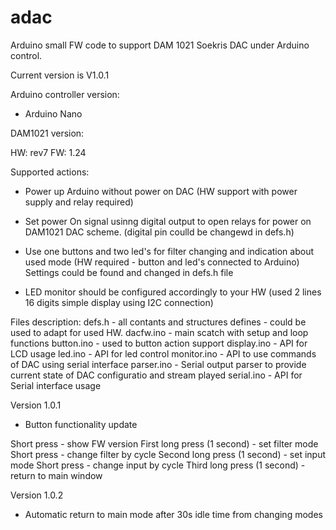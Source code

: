 # adac

Arduino small FW code to support DAM 1021 Soekris DAC under Arduino control. 

Current version is V1.0.1

Arduino controller version: 
- Arduino Nano 

DAM1021 version: 

HW: rev7
FW: 1.24

Supported actions: 
- Power up Arduino without power on DAC (HW support with power supply and relay required)
- Set power On signal usinng digital output to open relays for power on DAM1021 DAC scheme. (digital pin coulld be changewd in defs.h)
- Use one buttons and two led's for filter changing and indication about used mode (HW required - button and led's connected to Arduino)
                                    Settings could be found and changed in defs.h file
                                    
- LED monitor should be configured accordingly to your HW (used 2 lines 16 digits simple display using I2C connection)


Files description: 
defs.h      - all contants and structures defines - could be used to adapt for used HW.
dacfw.ino   - main scatch with setup and loop functions
button.ino  - used to button action support
display.ino - API for LCD usage 
led.ino     - API for led control 
monitor.ino - API to use commands of DAC using serial interface
parser.ino  - Serial output parser to provide current state of DAC configuratio and stream played
serial.ino  - API for Serial interface usage



Version 1.0.1
- Button functionality update

Short press - show FW version
First long press (1 second) - set filter mode 
        Short press - change filter by cycle
Second long press (1 second) - set input mode
        Short press - change input by cycle
Third long press (1 second) - return to main window 

Version 1.0.2 
- Automatic return to main mode after 30s idle time from changing modes

